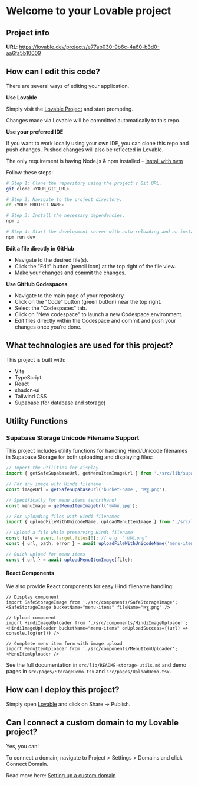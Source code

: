# Welcome to your Lovable project

## Project info

**URL**: https://lovable.dev/projects/e77ab030-9b6c-4a60-b3d0-aa6fa5b10009

## How can I edit this code?

There are several ways of editing your application.

**Use Lovable**

Simply visit the [Lovable Project](https://lovable.dev/projects/e77ab030-9b6c-4a60-b3d0-aa6fa5b10009) and start prompting.

Changes made via Lovable will be committed automatically to this repo.

**Use your preferred IDE**

If you want to work locally using your own IDE, you can clone this repo and push changes. Pushed changes will also be reflected in Lovable.

The only requirement is having Node.js & npm installed - [install with nvm](https://github.com/nvm-sh/nvm#installing-and-updating)

Follow these steps:

```sh
# Step 1: Clone the repository using the project's Git URL.
git clone <YOUR_GIT_URL>

# Step 2: Navigate to the project directory.
cd <YOUR_PROJECT_NAME>

# Step 3: Install the necessary dependencies.
npm i

# Step 4: Start the development server with auto-reloading and an instant preview.
npm run dev
```

**Edit a file directly in GitHub**

- Navigate to the desired file(s).
- Click the "Edit" button (pencil icon) at the top right of the file view.
- Make your changes and commit the changes.

**Use GitHub Codespaces**

- Navigate to the main page of your repository.
- Click on the "Code" button (green button) near the top right.
- Select the "Codespaces" tab.
- Click on "New codespace" to launch a new Codespace environment.
- Edit files directly within the Codespace and commit and push your changes once you're done.

## What technologies are used for this project?

This project is built with:

- Vite
- TypeScript
- React
- shadcn-ui
- Tailwind CSS
- Supabase (for database and storage)

## Utility Functions

### Supabase Storage Unicode Filename Support

This project includes utility functions for handling Hindi/Unicode filenames in Supabase Storage for both uploading and displaying files:

```typescript
// Import the utilities for display
import { getSafeSupabaseUrl, getMenuItemImageUrl } from './src/lib/supabaseStorageUtils';

// For any image with Hindi filename
const imageUrl = getSafeSupabaseUrl('bucket-name', 'लड्डू.png');

// Specifically for menu items (shorthand)
const menuImage = getMenuItemImageUrl('समोसा.jpg');

// For uploading files with Hindi filenames
import { uploadFileWithUnicodeName, uploadMenuItemImage } from './src/lib/supabaseUploadUtils';

// Upload a file while preserving Hindi filename
const file = event.target.files[0]; // e.g. "जलेबी.png"
const { url, path, error } = await uploadFileWithUnicodeName('menu-items', file);

// Quick upload for menu items
const { url } = await uploadMenuItemImage(file);
```

#### React Components

We also provide React components for easy Hindi filename handling:

```tsx
// Display component
import SafeStorageImage from './src/components/SafeStorageImage';
<SafeStorageImage bucketName="menu-items" fileName="लड्डू.png" />

// Upload component
import HindiImageUploader from './src/components/HindiImageUploader';
<HindiImageUploader bucketName="menu-items" onUploadSuccess={(url) => console.log(url)} />

// Complete menu item form with image upload
import MenuItemUploader from './src/components/MenuItemUploader';
<MenuItemUploader />
```

See the full documentation in `src/lib/README-storage-utils.md` and demo pages in `src/pages/StorageDemo.tsx` and `src/pages/UploadDemo.tsx`.

## How can I deploy this project?

Simply open [Lovable](https://lovable.dev/projects/e77ab030-9b6c-4a60-b3d0-aa6fa5b10009) and click on Share -> Publish.

## Can I connect a custom domain to my Lovable project?

Yes, you can!

To connect a domain, navigate to Project > Settings > Domains and click Connect Domain.

Read more here: [Setting up a custom domain](https://docs.lovable.dev/tips-tricks/custom-domain#step-by-step-guide)
